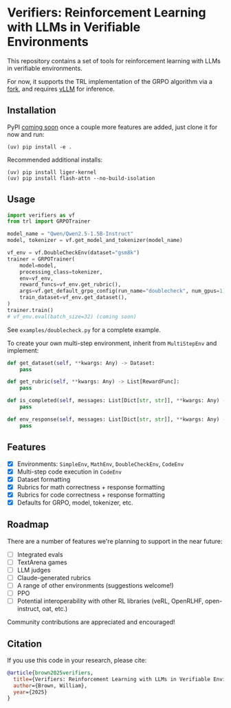 # Verifiers: Reinforcement Learning with LLMs in Verifiable Environments

This repository contains a set of tools for reinforcement learning with LLMs in verifiable environments.

For now, it supports the TRL implementation of the GRPO algorithm via a [fork](git@github.com:willccbb/trl.git), and requires [vLLM](https://github.com/vllm-project/vllm/tree/main) for inference.

## Installation

PyPI [coming soon](https://pypi.org/project/verifiers/) once a couple more features are added, just clone it for now and run:
```
(uv) pip install -e .
```
Recommended additional installs:
```
(uv) pip install liger-kernel
(uv) pip install flash-attn --no-build-isolation
```

## Usage

```python
import verifiers as vf
from trl import GRPOTrainer

model_name = "Qwen/Qwen2.5-1.5B-Instruct"
model, tokenizer = vf.get_model_and_tokenizer(model_name)

vf_env = vf.DoubleCheckEnv(dataset="gsm8k")
trainer = GRPOTrainer(
    model=model,
    processing_class=tokenizer,
    env=vf_env,
    reward_funcs=vf_env.get_rubric(),
    args=vf.get_default_grpo_config(run_name="doublecheck", num_gpus=1),
    train_dataset=vf_env.get_dataset(),
)
trainer.train()
# vf_env.eval(batch_size=32) (coming soon)
```
See `examples/doublecheck.py` for a complete example.

To create your own multi-step environment, inherit from `MultiStepEnv` and implement:
```python
def get_dataset(self, **kwargs: Any) -> Dataset:
    pass

def get_rubric(self, **kwargs: Any) -> List[RewardFunc]:
    pass

def is_completed(self, messages: List[Dict[str, str]], **kwargs: Any) -> bool:
    pass

def env_response(self, messages: List[Dict[str, str]], **kwargs: Any) -> Dict[str, str]:
    pass
```


## Features
- [X] Environments: `SimpleEnv`, `MathEnv`, `DoubleCheckEnv`, `CodeEnv`
- [X] Multi-step code execution in `CodeEnv` 
- [X] Dataset formatting
- [X] Rubrics for math correctness + response formatting
- [X] Rubrics for code correctness + response formatting
- [X] Defaults for GRPO, model, tokenizer, etc.

## Roadmap

There are a number of features we're planning to support in the near future:
- [ ] Integrated evals
- [ ] TextArena games
- [ ] LLM judges
- [ ] Claude-generated rubrics
- [ ] A range of other environments (suggestions welcome!)
- [ ] PPO
- [ ] Potential interoperability with other RL libraries (veRL, OpenRLHF, open-instruct, oat, etc.)

Community contributions are appreciated and encouraged!

## Citation

If you use this code in your research, please cite:

```bibtex
@article{brown2025verifiers,
  title={Verifiers: Reinforcement Learning with LLMs in Verifiable Environments},
  author={Brown, William},
  year={2025}
}
```
